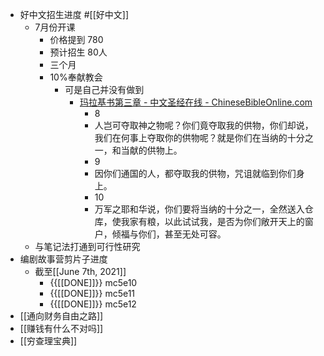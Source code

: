 - 好中文招生进度 #[[好中文]]
    - 7月份开课
        - 价格提到 780
        - 预计招生 80人
        - 三个月
        - 10%奉献教会
            - 可是自己并没有做到
                - [玛拉基书第三章 - 中文圣经在线 - ChineseBibleOnline.com](http://www.chinesebibleonline.com/book/Malachi/3)
                    - 8
                    - 人岂可夺取神之物呢？你们竟夺取我的供物，你们却说，我们在何事上夺取你的供物呢？就是你们在当纳的十分之一，和当献的供物上。
                    - 9
                    - 因你们通国的人，都夺取我的供物，咒诅就临到你们身上。
                    - 10
                    - 万军之耶和华说，你们要将当纳的十分之一，全然送入仓库，使我家有粮，以此试试我，是否为你们敞开天上的窗户，倾福与你们，甚至无处可容。
    - 与笔记法打通到可行性研究
- 编剧故事营剪片子进度
    - 截至[[June 7th, 2021]]
        - {{[[DONE]]}}  mc5e10
        - {{[[DONE]]}} mc5e11
        - {{[[DONE]]}} mc5e12
- [[通向财务自由之路]]
- [[赚钱有什么不对吗]]
- [[穷查理宝典]]
